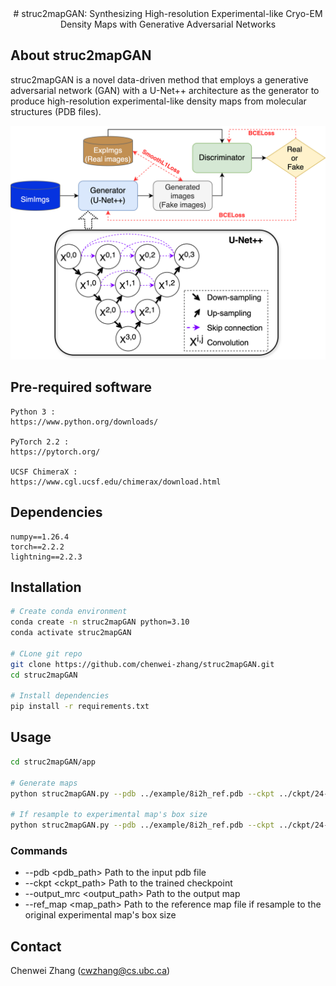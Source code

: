<div align="center">
# struc2mapGAN: Synthesizing High-resolution Experimental-like Cryo-EM Density Maps with Generative Adversarial Networks
</div>

## About struc2mapGAN
struc2mapGAN is a novel data-driven method that employs a generative adversarial network (GAN) with a U-Net++ architecture as the generator to produce high-resolution experimental-like density maps from molecular structures (PDB files). 

![vida_model](./assets/GAN-architecture.png)   


## Pre-required software

```
Python 3 : 
https://www.python.org/downloads/  

PyTorch 2.2 : 
https://pytorch.org/

UCSF ChimeraX :
https://www.cgl.ucsf.edu/chimerax/download.html
```


## Dependencies
```
numpy==1.26.4
torch==2.2.2
lightning==2.2.3
```

## Installation

```bash
# Create conda environment
conda create -n struc2mapGAN python=3.10
conda activate struc2mapGAN

# CLone git repo
git clone https://github.com/chenwei-zhang/struc2mapGAN.git
cd struc2mapGAN

# Install dependencies
pip install -r requirements.txt
```

## Usage
```bash
cd struc2mapGAN/app

# Generate maps
python struc2mapGAN.py --pdb ../example/8i2h_ref.pdb --ckpt ../ckpt/24-0517-132907-last.ckpt --output_mrc ../example/8i2h_struc2mapGAN.mrc

# If resample to experimental map's box size
python struc2mapGAN.py --pdb ../example/8i2h_ref.pdb --ckpt ../ckpt/24-0517-132907-last.ckpt --output_mrc ../example/8i2h_struc2mapGAN.mrc --ref_map ../example/emd_35136.map
```

### Commands

- --pdb <pdb_path>  Path to the input pdb file
- --ckpt <ckpt_path>  Path to the trained checkpoint
- --output_mrc <output_path> Path to the output map
- --ref_map <map_path> Path to the reference map file if resample to the original experimental map's box size



## Contact
Chenwei Zhang (cwzhang@cs.ubc.ca)